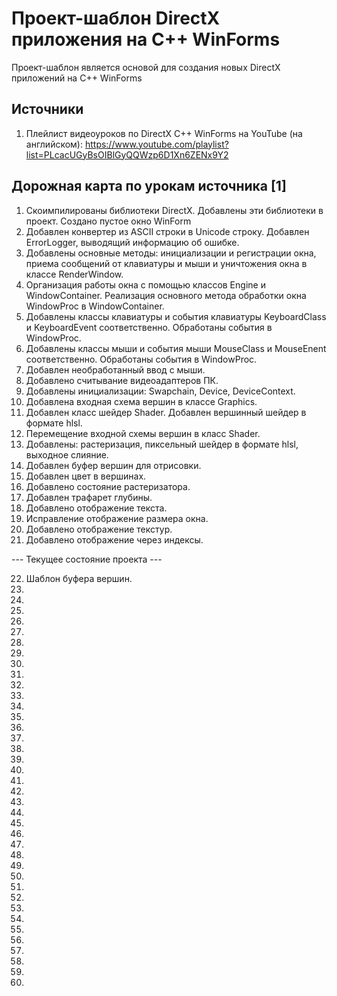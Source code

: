 # Проект-шаблон DirectX приложения на C++ WinForms
 Проект-шаблон является основой для создания новых DirectX приложений на C++ WinForms
 
## Источники
 1. Плейлист видеоуроков по DirectX C++ WinForms на YouTube (на английском):
 https://www.youtube.com/playlist?list=PLcacUGyBsOIBlGyQQWzp6D1Xn6ZENx9Y2
 

## Дорожная карта по урокам источника [1]
 1. Скоимпилированы библиотеки DirectX. Добавлены эти библиотеки в проект. Создано пустое окно WinForm
 2. Добавлен конвертер из ASCII строки в Unicode строку. Добавлен ErrorLogger, выводящий информацию об ошибке.
 3. Добавлены основные методы: инициализации и регистрации окна, приема сообщений от клавиатуры и мыши и уничтожения окна в классе RenderWindow.
 4. Организация работы окна с помощью классов Engine и WindowContainer. Реализация основного метода обработки окна WindowProc в WindowContainer.
 5. Добавлены классы клавиатуры и события клавиатуры KeyboardClass и KeyboardEvent соответственно. Обработаны события в WindowProc.
 6. Добавлены классы мыши и события мыши MouseClass и MouseEnent соответственно. Обработаны события в WindowProc.
 7. Добавлен необработанный ввод с мыши. 
 8. Добавлено считывание видеоадаптеров ПК.
 9. Добавлены инициализации: Swapchain, Device, DeviceContext.
 10. Добавлена входная схема вершин в классе Graphics.
 11. Добавлен класс шейдер Shader. Добавлен вершинный шейдер в формате hlsl.
 12. Перемещение входной схемы вершин в класс Shader.
 13. Добавлены: растеризация, пиксельный шейдер в формате hlsl, выходное слияние.
 14. Добавлен буфер вершин для отрисовки.
 15. Добавлен цвет в вершинах.
 16. Добавлено состояние растеризатора.
 17. Добавлен трафарет глубины.
 18. Добавлено отображение текста.
 19. Исправление отображение размера окна.
 20. Добавлено отображение текстур.
 21. Добавлено отображение через индексы.
 
 --- Текущее состояние проекта ---
 
 22. Шаблон буфера вершин.
 23.
 24.
 25.
 26.
 27.
 28.
 29.
 30.
 31.
 32.
 33.
 34.
 35.
 36.
 37.
 38.
 39.
 40.
 41.
 42.
 43.
 44.
 45.
 46.
 47.
 48.
 49.
 50.
 51.
 52.
 53.
 54.
 55.
 56.
 57.
 58.
 59.
 60.
 
